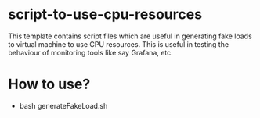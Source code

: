 # script-to-use-cpu-resources
This template contains script files which are useful in generating fake loads to virtual machine to use CPU resources. This is useful in testing the behaviour of monitoring tools like say Grafana, etc.

# How to use?
- bash generateFakeLoad.sh
